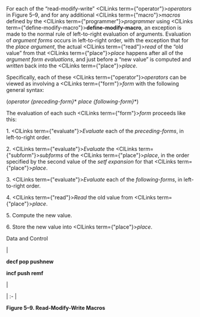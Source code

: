  



For each of the “read-modify-write” <ClLinks  term={"operator"}><i>operators</i></ClLinks> in Figure 5–9, and for any additional <ClLinks  term={"macro"}><i>macros</i></ClLinks> defined by the <ClLinks  term={"programmer"}><i>programmer</i></ClLinks> using <ClLinks  term={"define-modify-macro"}><b>define-modify-macro</b></ClLinks>, an exception is made to the normal rule of left-to-right evaluation of arguments. Evaluation of *argument forms* occurs in left-to-right order, with the exception that for the *place argument*, the actual <ClLinks  term={"read"}><i>read</i></ClLinks> of the “old value” from that <ClLinks  term={"place"}><i>place</i></ClLinks> happens after all of the *argument form evaluations*, and just before a “new value” is computed and *written* back into the <ClLinks  term={"place"}><i>place</i></ClLinks>. 



Specifically, each of these <ClLinks  term={"operator"}><i>operators</i></ClLinks> can be viewed as involving a <ClLinks  term={"form"}><i>form</i></ClLinks> with the following general syntax: 



(*operator \{preceding-form\}*\* *place \{following-form\}*\*) 



The evaluation of each such <ClLinks  term={"form"}><i>form</i></ClLinks> proceeds like this: 



1\. <ClLinks  term={"evaluate"}><i>Evaluate</i></ClLinks> each of the *preceding-forms*, in left-to-right order. 



2\. <ClLinks  term={"evaluate"}><i>Evaluate</i></ClLinks> the <ClLinks  term={"subform"}><i>subforms</i></ClLinks> of the <ClLinks  term={"place"}><i>place</i></ClLinks>, in the order specified by the second value of the *setf expansion* for that <ClLinks  term={"place"}><i>place</i></ClLinks>. 



3\. <ClLinks  term={"evaluate"}><i>Evaluate</i></ClLinks> each of the *following-forms*, in left-to-right order. 



4\. <ClLinks  term={"read"}><i>Read</i></ClLinks> the old value from <ClLinks  term={"place"}><i>place</i></ClLinks>. 



5\. Compute the new value. 



6\. Store the new value into <ClLinks  term={"place"}><i>place</i></ClLinks>. 



Data and Control 











|<p>**decf pop pushnew** </p><p>**incf push remf**</p>|

| :- |





**Figure 5–9. Read-Modify-Write Macros** 















